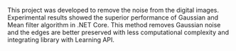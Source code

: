This project was developed to remove the noise from the digital images. Experimental results showed the superior performance of Gaussian and Mean filter algorithm in .NET Core. This method removes Gaussian noise and the edges are better preserved with less computational complexity and integrating library with Learning API.
